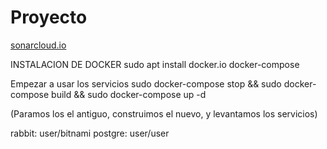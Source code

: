 # Proyecto

[sonarcloud.io](https://sonarcloud.io/dashboard?id=unizar-30249-2018-major_Proyecto)

INSTALACION DE DOCKER
sudo apt install docker.io docker-compose

Empezar a usar los servicios
sudo docker-compose stop && sudo docker-compose build && sudo docker-compose up -d

(Paramos los el antiguo, construimos el nuevo, y levantamos los servicios)

rabbit: user/bitnami
postgre: user/user